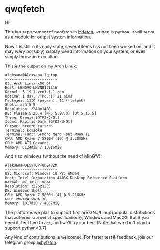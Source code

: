  
# qwqfetch

Hi!

This is a replacement of neofetch in [hyfetch](https://github.com/hykilpikonna/hyfetch), written in python. It will serve as a module for output system information.

Now it is still in its early state, several items has not been worked on, and it may (very possibly) display weird information on your system, or even simply throw an exception.

This is the output on my Arch Linux:
```
aleksana@Aleksana-laptop
------------------------
OS: Arch Linux x86_64
Host: LENOVO LNVNB161216
Kernel: 5.19.1-zen1-1.1-zen
Uptime: 1 day, 7 hours, 21 mins
Packages: 1120 (pacman), 11 (flatpak)
Shell: zsh 5.9
Resolution: 2240x1400
DE: Plasma 5.25.4 [KF5 5.97.0] [Qt 5.15.5]
Theme: Breeze [GTK2/3/Qt]
Icons: Papirus-Dark [GTK2/3/Qt]
Cursor: breeze_cursors
Terminal: konsole
Terminal Font: SFMono Nerd Font Mono 11
CPU: AMD Ryzen 7 5800H (16) @ 3.200GHz
GPU: AMD ATI Cezanne
Memory: 6124MiB / 13816MiB
```

And also windows (without the need of MinGW):
```
Aleksana@DESKTOP-8D84B2M
------------------------
OS: Microsoft Windows 10 Pro AMD64
Host: Intel Corporation 440BX Desktop Reference Platform
Kernel: NT 10.0.19044
Resolution: 2226x1205
DE: Windows Shell
CPU: AMD Ryzen 7 5800H (4) @ 3.218GHz
GPU: VMware SVGA 3D
Memory: 1817MiB / 4087MiB
```

The platforms we plan to support first are GNU/Linux (popular distributions that adheres to a set of specifications), Windows and MacOS. But if you need it, feel free to ask, and we'll try our best.(Note that we don't plan to support python<3.7)

Any kind of contributions is welcomed. For faster test & feedback, join our telegram group [@hyfetch](https://t.me/hyfetch).